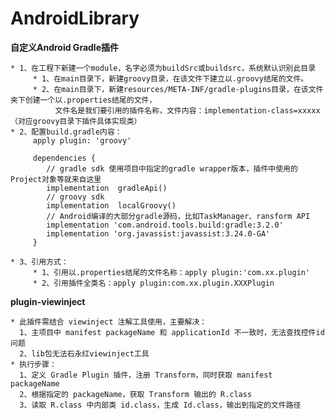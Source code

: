 # AndroidLibrary #

**自定义Android Gradle插件**

    * 1、在工程下新建一个module，名字必须为buildSrc或buildsrc，系统默认识别此目录
         * 1、在main目录下，新建groovy目录，在该文件下建立以.groovy结尾的文件。
         * 2、在main目录下，新建resources/META-INF/gradle-plugins目录，在该文件夹下创建一个以.properties结尾的文件，
              文件名是我们要引用的插件名称，文件内容：implementation-class=xxxxx（对应groovy目录下插件具体实现类）
    * 2、配置build.gradle内容：
         apply plugin: 'groovy'

         dependencies {
            // gradle sdk 使用项目中指定的gradle wrapper版本，插件中使用的Project对象等就来自这里
            implementation  gradleApi()
            // groovy sdk
            implementation  localGroovy()
            // Android编译的大部分gradle源码，比如TaskManager、ransform API
            implementation 'com.android.tools.build:gradle:3.2.0'
            implementation 'org.javassist:javassist:3.24.0-GA'
         }

    * 3、引用方式：
         * 1、引用以.properties结尾的文件名称：apply plugin:'com.xx.plugin'
         * 2、引用插件全类名：apply plugin:com.xx.plugin.XXXPlugin

**plugin-viewinject**

    * 此插件需结合 viewinject 注解工具使用，主要解决：
      1、主项目中 manifest packageName 和 applicationId 不一致时，无法查找控件id问题
      2、lib包无法石永红viewinject工具
    * 执行步骤：
      1、定义 Gradle Plugin 插件，注册 Transform，同时获取 manifest packageName
      2、根据指定的 packageName，获取 Transform 输出的 R.class
      3、读取 R.class 中内部类 id.class，生成 Id.class，输出到指定的文件路径
